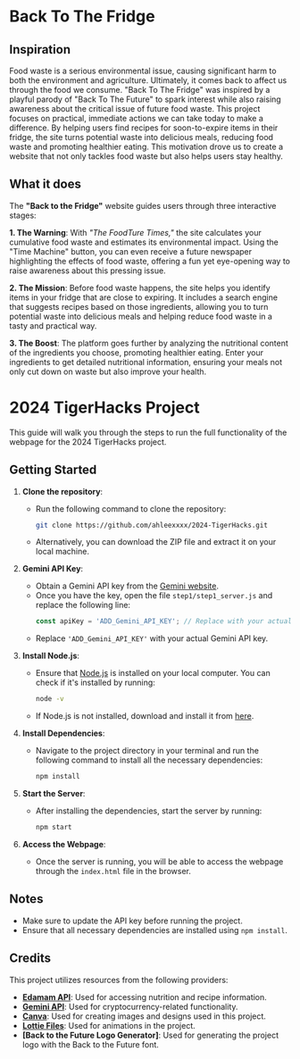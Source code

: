 # Back To The Fridge
## Inspiration
Food waste is a serious environmental issue, causing significant harm to both the environment and agriculture. Ultimately, it comes back to affect us through the food we consume. "Back To The Fridge" was inspired by a playful parody of "Back To The Future" to spark interest while also raising awareness about the critical issue of future food waste. This project focuses on practical, immediate actions we can take today to make a difference. By helping users find recipes for soon-to-expire items in their fridge, the site turns potential waste into delicious meals, reducing food waste and promoting healthier eating. This motivation drove us to create a website that not only tackles food waste but also helps users stay healthy.


## What it does
The **"Back to the Fridge"** website guides users through three interactive stages:

**1. The Warning**: With _"The FoodTure Times,"_ the site calculates your cumulative food waste and estimates its environmental impact. Using the "Time Machine" button, you can even receive a future newspaper highlighting the effects of food waste, offering a fun yet eye-opening way to raise awareness about this pressing issue.

**2. The Mission**: Before food waste happens, the site helps you identify items in your fridge that are close to expiring. It includes a search engine that suggests recipes based on those ingredients, allowing you to turn potential waste into delicious meals and helping reduce food waste in a tasty and practical way.

**3. The Boost**: The platform goes further by analyzing the nutritional content of the ingredients you choose, promoting healthier eating. Enter your ingredients to get detailed nutritional information, ensuring your meals not only cut down on waste but also improve your health.

# 2024 TigerHacks Project

This guide will walk you through the steps to run the full functionality of the webpage for the 2024 TigerHacks project.

## Getting Started

1. **Clone the repository**:
   - Run the following command to clone the repository:
     ```bash
     git clone https://github.com/ahleexxxx/2024-TigerHacks.git
     ```
   - Alternatively, you can download the ZIP file and extract it on your local machine.

2. **Gemini API Key**:
   - Obtain a Gemini API key from the [Gemini website](https://www.gemini.com/).
   - Once you have the key, open the file `step1/step1_server.js` and replace the following line:
     ```javascript
     const apiKey = 'ADD_Gemini_API_KEY'; // Replace with your actual API key
     ```
   - Replace `'ADD_Gemini_API_KEY'` with your actual Gemini API key.

3. **Install Node.js**:
   - Ensure that [Node.js](https://nodejs.org/) is installed on your local computer. You can check if it's installed by running:
     ```bash
     node -v
     ```
   - If Node.js is not installed, download and install it from [here](https://nodejs.org/).

4. **Install Dependencies**:
   - Navigate to the project directory in your terminal and run the following command to install all the necessary dependencies:
     ```bash
     npm install
     ```

5. **Start the Server**:
   - After installing the dependencies, start the server by running:
     ```bash
     npm start
     ```

6. **Access the Webpage**:
   - Once the server is running, you will be able to access the webpage through the `index.html` file in the browser.

## Notes
- Make sure to update the API key before running the project.
- Ensure that all necessary dependencies are installed using `npm install`.

## Credits

This project utilizes resources from the following providers:

- **[Edamam API](https://www.edamam.com/)**: Used for accessing nutrition and recipe information. 
- **[Gemini API](https://www.gemini.com/)**: Used for cryptocurrency-related functionality.
- **[Canva](https://www.canva.com/)**: Used for creating images and designs used in this project.
- **[Lottie Files](https://lottiefiles.com/)**: Used for animations in the project.
- **[Back to the Future Logo Generator]**: Used for generating the project logo with the Back to the Future font.






